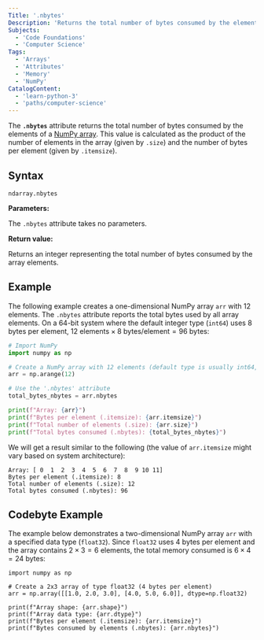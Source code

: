 ```yaml
---
Title: '.nbytes'
Description: 'Returns the total number of bytes consumed by the elements of the array.'
Subjects:
  - 'Code Foundations'
  - 'Computer Science'
Tags:
  - 'Arrays'
  - 'Attributes'
  - 'Memory'
  - 'NumPy'
CatalogContent:
  - 'learn-python-3'
  - 'paths/computer-science'
---
```


The **`.nbytes`** attribute returns the total number of bytes consumed by the elements of a [NumPy array](https://www.codecademy.com/resources/docs/numpy/ndarray). This value is calculated as the product of the number of elements in the array (given by `.size`) and the number of bytes per element (given by `.itemsize`).

## Syntax

```pseudo
ndarray.nbytes
```

**Parameters:**

The `.nbytes` attribute takes no parameters.

**Return value:**

Returns an integer representing the total number of bytes consumed by the array elements.

## Example

The following example creates a one-dimensional NumPy array `arr` with 12 elements. The `.nbytes` attribute reports the total bytes used by all array elements. On a 64-bit system where the default integer type (`int64`) uses 8 bytes per element,
$12 \text{ elements} \times 8 \text{ bytes}/\text{element} = 96 \text{ bytes}$:

```py
# Import NumPy
import numpy as np

# Create a NumPy array with 12 elements (default type is usually int64, or 8 bytes per item)
arr = np.arange(12)

# Use the '.nbytes' attribute
total_bytes_nbytes = arr.nbytes

print(f"Array: {arr}")
print(f"Bytes per element (.itemsize): {arr.itemsize}")
print(f"Total number of elements (.size): {arr.size}")
print(f"Total bytes consumed (.nbytes): {total_bytes_nbytes}")
```

We will get a result similar to the following (the value of `arr.itemsize` might vary based on system architecture):

```shell
Array: [ 0  1  2  3  4  5  6  7  8  9 10 11]
Bytes per element (.itemsize): 8
Total number of elements (.size): 12
Total bytes consumed (.nbytes): 96
```

## Codebyte Example

The example below demonstrates a two-dimensional NumPy array `arr` with a specified data type (`float32`). Since `float32` uses 4 bytes per element and the array contains $2 \times 3 = 6$ elements, the total memory consumed is $6 \times 4 = 24$ bytes:

```codebyte/python
import numpy as np

# Create a 2x3 array of type float32 (4 bytes per element)
arr = np.array([[1.0, 2.0, 3.0], [4.0, 5.0, 6.0]], dtype=np.float32)

print(f"Array shape: {arr.shape}")
print(f"Array data type: {arr.dtype}")
print(f"Bytes per element (.itemsize): {arr.itemsize}")
print(f"Bytes consumed by elements (.nbytes): {arr.nbytes}")
```
